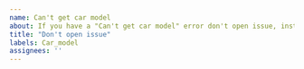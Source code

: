 ```yaml
---
name: Can't get car model
about: If you have a "Can't get car model" error don't open issue, instead follow this guide https://github.com/flobz/psa_car_controller/blob/master/FAQ.md#1-cant-get-car-model
title: "Don't open issue"
labels: Car_model
assignees: ''
---
```

